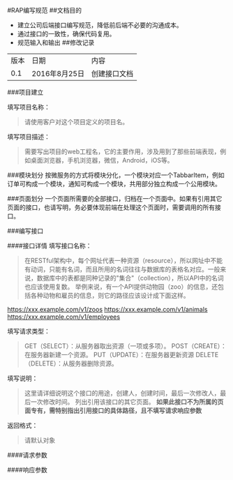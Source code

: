 #RAP编写规范
##文档目的
* 建立公司后端接口编写规范，降低前后端不必要的沟通成本。
* 通过接口的一致性，确保代码复用。
* 规范输入和输出
##修改记录
<table>
<tr>
	<td>版本</td>
	<td>日期</td>
	<td>内容</td>
</tr>
<tr>
	<td>0.1</td>
	<td>2016年8月25日</td>
	<td>创建接口文档</td>
</tr>
</table>

###项目建立

填写项目名称：
> 请使用客户对这个项目定义的项目名。

填写项目描述：
> 需要写出项目的web工程名，它的主要作用，涉及用到了那些前端表现，例如桌面浏览器，手机浏览器，微信，Android，iOS等。

###模块划分
按微服务的方式将模块分化，一个模块对应一个TabbarItem，例如订单可构成一个模块，通知可构成一个模块，共用部分独立构成一个公用模块。

###页面划分
一个页面所需要的全部接口，归档在一个页面中。如果有引用其它页面的接口，也请写明，务必要体现前端在处理这个页面时，需要调用的所有接口。

###编写接口

####接口详情
填写接口名称：
> 在RESTful架构中，每个网址代表一种资源（resource），所以网址中不能有动词，只能有名词，而且所用的名词往往与数据库的表格名对应。一般来说，数据库中的表都是同种记录的"集合"（collection），所以API中的名词也应该使用复数。
举例来说，有一个API提供动物园（zoo）的信息，还包括各种动物和雇员的信息，则它的路径应该设计成下面这样。

https://xxx.example.com/v1/zoos
https://xxx.example.com/v1/animals
https://xxx.example.com/v1/employees

填写请求类型：
> GET（SELECT）：从服务器取出资源（一项或多项）。
POST（CREATE）：在服务器新建一个资源。
PUT（UPDATE）：在服务器更新资源
DELETE（DELETE）：从服务器删除资源。

填写说明：
> 这里请详细说明这个接口的用途，创建人，创建时间，最后一次修改人，最后一次修改时间。
列出引用该接口的其它页面。
<b>如果此接口不为所属的页面专有，需特别指出引用接口的具体路径，且不填写请求响应参数</b>

返回格式：
> 请默认对象

####请求参数



####响应参数
